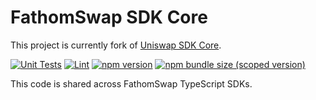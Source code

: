 # FathomSwap SDK Core

This project is currently fork of [Uniswap SDK Core](https://github.com/Uniswap/sdk-core).

[![Unit Tests](https://github.com/Into-the-Fathom/fathom-swap-sdk-core/workflows/Unit%20Tests/badge.svg)](https://github.com/Into-the-Fathom/fathom-swap-sdk-core/actions?query=workflow%3A%22Unit+Tests%22)
[![Lint](https://github.com/Into-the-Fathom/fathom-swap-sdk-core/workflows/Lint/badge.svg)](https://github.com/Into-the-Fathom/fathom-swap-sdk-core/actions?query=workflow%3ALint)
[![npm version](https://img.shields.io/npm/v/into-the-fathom-swap-sdk-core/latest.svg)](https://www.npmjs.com/package/into-the-fathom-swap-sdk-core/v/latest)
[![npm bundle size (scoped version)](https://img.shields.io/bundlephobia/minzip/into-the-fathom-swap-sdk-core/latest.svg)](https://bundlephobia.com/result?p=into-the-fathom-swap-sdk-core@latest)

This code is shared across FathomSwap TypeScript SDKs.
